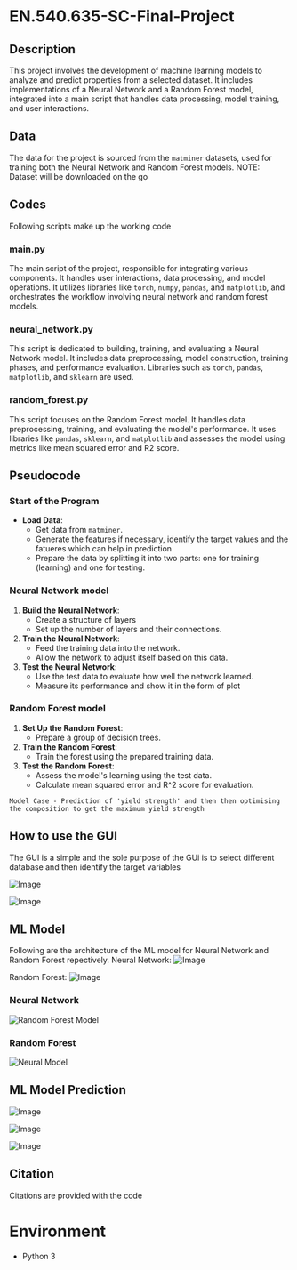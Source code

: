 
# EN.540.635-SC-Final-Project

## Description
This project involves the development of machine learning models to analyze and predict properties from a selected dataset. It includes implementations of a Neural Network and a Random Forest model, integrated into a main script that handles data processing, model training, and user interactions.

## Data
The data for the project is sourced from the `matminer` datasets, used for training both the Neural Network and Random Forest models.
NOTE: Dataset will be downloaded on the go

## Codes
Following scripts make up the working code

### main.py
The main script of the project, responsible for integrating various components. It handles user interactions, data processing, and model operations. It utilizes libraries like `torch`, `numpy`, `pandas`, and `matplotlib`, and orchestrates the workflow involving neural network and random forest models.

### neural_network.py
This script is dedicated to building, training, and evaluating a Neural Network model. It includes data preprocessing, model construction, training phases, and performance evaluation. Libraries such as `torch`, `pandas`, `matplotlib`, and `sklearn` are used.

### random_forest.py
This script focuses on the Random Forest model. It handles data preprocessing, training, and evaluating the model's performance. It uses libraries like `pandas`, `sklearn`, and `matplotlib` and assesses the model using metrics like mean squared error and R2 score.

## Pseudocode

### Start of the Program
- **Load Data**:
  - Get data from `matminer`.
  - Generate the features if necessary, identify the target values and the fatueres which can help in prediction
  - Prepare the data by splitting it into two parts: one for training (learning) and one for testing.

### Neural Network model
1. **Build the Neural Network**:
   - Create a structure of layers
   - Set up the number of layers and their connections.
2. **Train the Neural Network**:
   - Feed the training data into the network.
   - Allow the network to adjust itself based on this data.
3. **Test the Neural Network**:
   - Use the test data to evaluate how well the network learned.
   - Measure its performance and show it in the form of plot

### Random Forest model
1. **Set Up the Random Forest**:
   - Prepare a group of decision trees.
2. **Train the Random Forest**:
   - Train the forest using the prepared training data.
3. **Test the Random Forest**:
   - Assess the model's learning using the test data.
   - Calculate mean squared error and R^2 score for evaluation.

~~~
Model Case - Prediction of 'yield strength' and then then optimising the composition to get the maximum yield strength
~~~

## How to use the GUI
The GUI is a simple and the sole purpose of the GUi is to select different database and then identify the target variables

![Image](https://github.com/Aroy34/EN.540.635-SC-Final-Project/blob/main/img_1.png)

![Image](https://github.com/Aroy34/EN.540.635-SC-Final-Project/blob/main/img_2.png)

## ML Model
Following are the architecture of the ML model for Neural Network and Random Forest repectively.
Neural Network:
![Image](https://github.com/Aroy34/EN.540.635-SC-Final-Project/blob/main/neural_network_architecture.png)

Random Forest:
![Image](https://github.com/Aroy34/EN.540.635-SC-Final-Project/blob/main/steel_strength_decision_tree.png)

### Neural Network
![Random Forest Model](https://github.com/Aroy34/EN.540.635-SC-Final-Project/blob/main/Neural%20Network%20Model.png)

### Random Forest
![Neural Model](https://github.com/Aroy34/EN.540.635-SC-Final-Project/blob/main/Random%20Forest%20Model.png)

## ML Model Prediction
![Image](https://github.com/Aroy34/EN.540.635-SC-Final-Project/blob/main/Predicted%20Composition%20-%20Neural%20Network.png)

![Image](https://github.com/Aroy34/EN.540.635-SC-Final-Project/blob/main/Predicted%20Composition%20-%20Random%20Forest.png)

![Image](https://github.com/Aroy34/EN.540.635-SC-Final-Project/blob/main/img_3.png)


## Citation
Citations are provided with the code

# Environment
- Python 3
